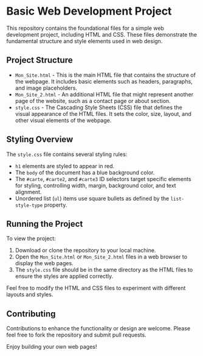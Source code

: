 # Basic Web Development Project

This repository contains the foundational files for a simple web development project, including HTML and CSS. These files demonstrate the fundamental structure and style elements used in web design.

## Project Structure

- `Mon_Site.html` - This is the main HTML file that contains the structure of the webpage. It includes basic elements such as headers, paragraphs, and image placeholders.
- `Mon_Site_2.html` - An additional HTML file that might represent another page of the website, such as a contact page or about section.
- `style.css` - The Cascading Style Sheets (CSS) file that defines the visual appearance of the HTML files. It sets the color, size, layout, and other visual elements of the webpage.

## Styling Overview

The `style.css` file contains several styling rules:

- `h1` elements are styled to appear in red.
- The `body` of the document has a blue background color.
- The `#carte`, `#carte2`, and `#carte3` ID selectors target specific elements for styling, controlling width, margin, background color, and text alignment.
- Unordered list (`ul`) items use square bullets as defined by the `list-style-type` property.

## Running the Project

To view the project:

1. Download or clone the repository to your local machine.
2. Open the `Mon_Site.html` or `Mon_Site_2.html` files in a web browser to display the web pages.
3. The `style.css` file should be in the same directory as the HTML files to ensure the styles are applied correctly.

Feel free to modify the HTML and CSS files to experiment with different layouts and styles.

## Contributing

Contributions to enhance the functionality or design are welcome. Please feel free to fork the repository and submit pull requests.

Enjoy building your own web pages!